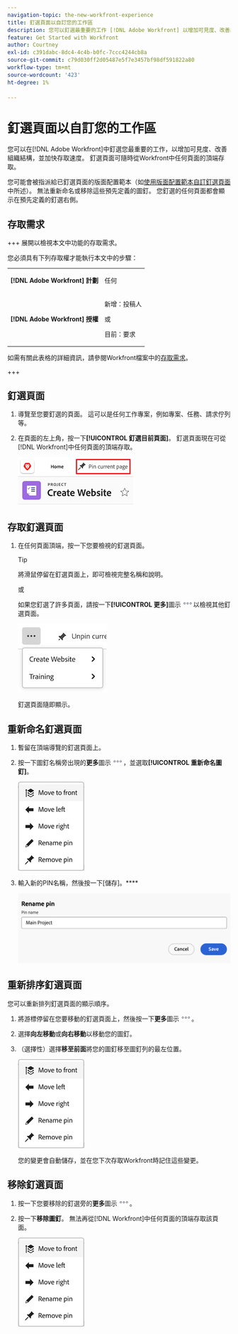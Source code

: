 ```yaml
---
navigation-topic: the-new-workfront-experience
title: 釘選頁面以自訂您的工作區
description: 您可以釘選最重要的工作 [!DNL Adobe Workfront] 以增加可見度、改善組織並加快存取速度。 釘選頁面可隨時從Workfront中任何頁面的頂端存取。
feature: Get Started with Workfront
author: Courtney
exl-id: c391dabc-8dc4-4c4b-b0fc-7ccc4244cb8a
source-git-commit: c79d030ff2d05487e5f7e3457bf98df591822a80
workflow-type: tm+mt
source-wordcount: '423'
ht-degree: 1%

---
```


# 釘選頁面以自訂您的工作區

<!-- Audited: 4/2025 -->

您可以在[!DNL Adobe Workfront]中釘選您最重要的工作，以增加可見度、改善組織結構，並加快存取速度。 釘選頁面可隨時從Workfront中任何頁面的頂端存取。

您可能會被指派給已釘選頁面的版面配置範本（如[使用版面配置範本自訂釘選頁面](../../administration-and-setup/customize-workfront/use-layout-templates/customize-pinned-pages.md)中所述）。 無法重新命名或移除這些預先定義的圖釘。 您釘選的任何頁面都會顯示在預先定義的釘選右側。

## 存取需求

+++ 展開以檢視本文中功能的存取需求。

您必須具有下列存取權才能執行本文中的步驟：

<table style="table-layout:auto"> 
 <col> 
 </col> 
 <col> 
 </col> 
 <tbody> 
  <tr> 
   <td role="rowheader"><strong>[!DNL Adobe Workfront] 計劃</strong></td> 
   <td> <p>任何</p> </td> 
  </tr> 
  <tr> 
   <td role="rowheader"><strong>[!DNL Adobe Workfront] 授權</strong></td> 
   <td> <p>新增：投稿人</p> 
   <p>或</p>
     <p>目前：要求</p>
   </td> 
  </tr> 
 </tbody> 
</table>

如需有關此表格的詳細資訊，請參閱Workfront檔案中的[存取需求](/help/quicksilver/administration-and-setup/add-users/access-levels-and-object-permissions/access-level-requirements-in-documentation.md)。

+++

## 釘選頁面

1. 導覽至您要釘選的頁面。 這可以是任何工作專案，例如專案、任務、請求佇列等。

1. 在頁面的左上角，按一下&#x200B;**[!UICONTROL 釘選目前頁面]**。 釘選頁面現在可從[!DNL Workfront]中任何頁面的頂端存取。

   ![釘選目前頁面](assets/pin-current-page-button.png)

## 存取釘選頁面

1. 在任何頁面頂端，按一下您要檢視的釘選頁面。

   >[!TIP]
   >
   >將滑鼠停留在釘選頁面上，即可檢視完整名稱和說明。

   或

   如果您釘選了許多頁面，請按一下&#x200B;**[!UICONTROL 更多]**&#x200B;圖示![按一下「更多」圖示](assets/more-icon.png)以檢視其他釘選頁面。

   ![檢視其他釘選頁面](assets/display-pinned-pages.png)

   釘選頁面隨即顯示。

## 重新命名釘選頁面

1. 暫留在頂端導覽的釘選頁面上。
1. 按一下圖釘名稱旁出現的&#x200B;**更多**&#x200B;圖示![更多圖示](assets/more-icon.png)，並選取&#x200B;**[!UICONTROL 重新命名圖釘]**。

   ![重新命名圖釘](assets/pin-menu.png)

1. 輸入新的PIN名稱，然後按一下[儲存]。****

   ![按一下核取記號以重新命名圖釘](assets/rename-pin-dialog-box.png)


## 重新排序釘選頁面

您可以重新排列釘選頁面的顯示順序。

1. 將游標停留在您要移動的釘選頁面上，然後按一下&#x200B;**更多**&#x200B;圖示![更多圖示](assets/more-icon.png)。
1. 選擇&#x200B;**向左移動**&#x200B;或&#x200B;**向右移動**&#x200B;以移動您的圖釘。
1. （選擇性）選擇&#x200B;**移至前面**&#x200B;將您的圖釘移至圖釘列的最左位置。

   ![移動圖釘](assets/pin-menu.png)

   您的變更會自動儲存，並在您下次存取Workfront時記住這些變更。

## 移除釘選頁面

1. 按一下您要移除的釘選旁的&#x200B;**更多**&#x200B;圖示![](assets/more-icon.png)。
1. 按一下&#x200B;**移除圖釘**。 無法再從[!DNL Workfront]中任何頁面的頂端存取該頁面。

   ![移除圖釘](assets/pin-menu.png)


